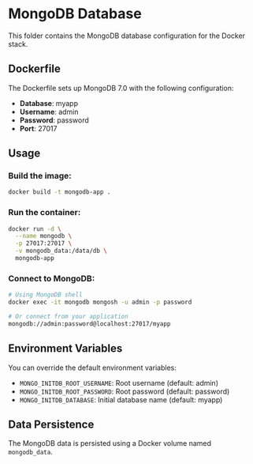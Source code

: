 # MongoDB Database

This folder contains the MongoDB database configuration for the Docker stack.

## Dockerfile

The Dockerfile sets up MongoDB 7.0 with the following configuration:

- **Database**: myapp
- **Username**: admin
- **Password**: password
- **Port**: 27017

## Usage

### Build the image:
```bash
docker build -t mongodb-app .
```

### Run the container:
```bash
docker run -d \
  --name mongodb \
  -p 27017:27017 \
  -v mongodb_data:/data/db \
  mongodb-app
```

### Connect to MongoDB:
```bash
# Using MongoDB shell
docker exec -it mongodb mongosh -u admin -p password

# Or connect from your application
mongodb://admin:password@localhost:27017/myapp
```

## Environment Variables

You can override the default environment variables:

- `MONGO_INITDB_ROOT_USERNAME`: Root username (default: admin)
- `MONGO_INITDB_ROOT_PASSWORD`: Root password (default: password)
- `MONGO_INITDB_DATABASE`: Initial database name (default: myapp)

## Data Persistence

The MongoDB data is persisted using a Docker volume named `mongodb_data`. 